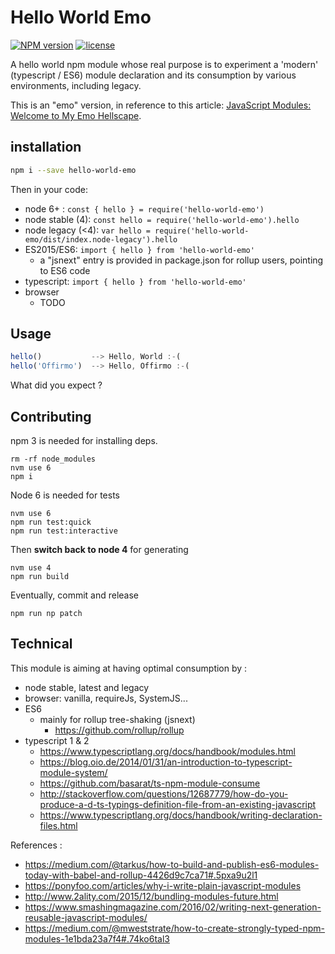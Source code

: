 # Hello World Emo
[![NPM version](https://badge.fury.io/js/hello-world-emo.png)](http://badge.fury.io/js/hello-world-emo)
[![license](http://img.shields.io/badge/license-public_domain-brightgreen.png)](http://unlicense.org/)

A hello world npm module whose real purpose is to experiment a 'modern' (typescript / ES6)
module declaration and its consumption by various environments, including legacy.

This is an "emo" version, in reference to this article: [JavaScript Modules: Welcome to My Emo Hellscape](https://medium.com/@trek/last-week-i-had-a-small-meltdown-on-twitter-about-npms-future-plans-around-front-end-packaging-b424dd8d367a).

## installation

```sh
npm i --save hello-world-emo
```

Then in your code:
* node 6+ : `const { hello } = require('hello-world-emo')`
* node stable (4): `const hello = require('hello-world-emo').hello`
* node legacy (<4): `var hello = require('hello-world-emo/dist/index.node-legacy').hello`
* ES2015/ES6: `import { hello } from 'hello-world-emo'`
  * a "jsnext" entry is provided in package.json for rollup users, pointing to ES6 code
* typescript: `import { hello } from 'hello-world-emo'`
* browser
  * TODO

## Usage

```js
hello()           --> Hello, World :-(
hello('Offirmo')  --> Hello, Offirmo :-(
```
What did you expect ?


## Contributing
npm 3 is needed for installing deps.
```shell
rm -rf node_modules
nvm use 6
npm i
```

Node 6 is needed for tests
```shell
nvm use 6
npm run test:quick
npm run test:interactive
```

Then **switch back to node 4** for generating
```shell
nvm use 4
npm run build
```
Eventually, commit and release
```shell
npm run np patch
```


## Technical
This module is aiming at having optimal consumption by :
* node stable, latest and legacy
* browser: vanilla, requireJs, SystemJS...
* ES6
  * mainly for rollup tree-shaking (jsnext)
    * https://github.com/rollup/rollup
* typescript 1 & 2
  * https://www.typescriptlang.org/docs/handbook/modules.html
  * https://blog.oio.de/2014/01/31/an-introduction-to-typescript-module-system/
  * https://github.com/basarat/ts-npm-module-consume
  * http://stackoverflow.com/questions/12687779/how-do-you-produce-a-d-ts-typings-definition-file-from-an-existing-javascript
  * https://www.typescriptlang.org/docs/handbook/writing-declaration-files.html
 

References :
* https://medium.com/@tarkus/how-to-build-and-publish-es6-modules-today-with-babel-and-rollup-4426d9c7ca71#.5pxa9u2l1
* https://ponyfoo.com/articles/why-i-write-plain-javascript-modules
* http://www.2ality.com/2015/12/bundling-modules-future.html
* https://www.smashingmagazine.com/2016/02/writing-next-generation-reusable-javascript-modules/
* https://medium.com/@mweststrate/how-to-create-strongly-typed-npm-modules-1e1bda23a7f4#.74ko6tal3
